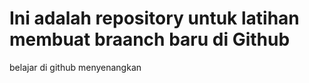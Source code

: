 # Ini adalah repository untuk latihan membuat braanch baru di Github
belajar di github menyenangkan
